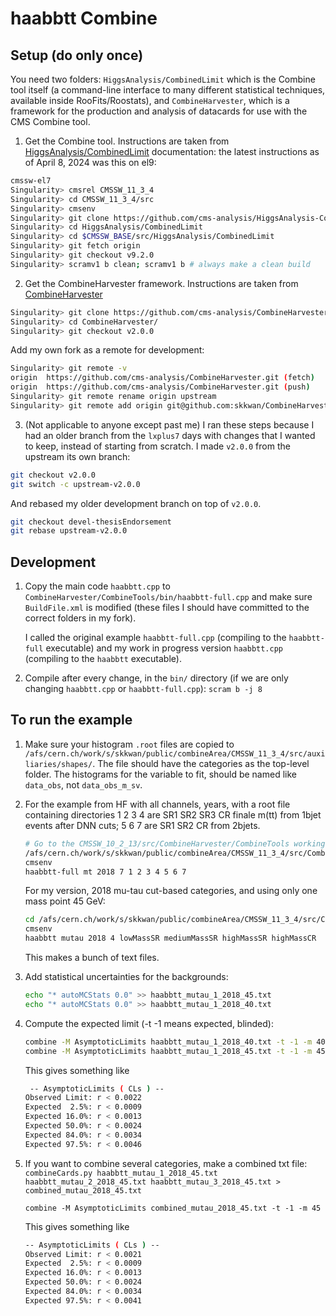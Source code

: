 # haabbtt Combine

## Setup (do only once)

You need two folders: `HiggsAnalysis/CombinedLimit` which is the Combine tool itself (a command-line interface to many different statistical techniques, available inside RooFits/Roostats), and `CombineHarvester`, which is a framework for the production and analysis of datacards for use with the CMS Combine tool.

1. Get the Combine tool. Instructions are taken from [HiggsAnalysis/CombinedLimit](http://cms-analysis.github.io/HiggsAnalysis-CombinedLimit/latest/#installation-instructions) documentation: the latest instructions as of April 8, 2024 was this on el9:

```bash
cmssw-el7
Singularity> cmsrel CMSSW_11_3_4
Singularity> cd CMSSW_11_3_4/src
Singularity> cmsenv
Singularity> git clone https://github.com/cms-analysis/HiggsAnalysis-CombinedLimit.git HiggsAnalysis/CombinedLimit
Singularity> cd HiggsAnalysis/CombinedLimit
Singularity> cd $CMSSW_BASE/src/HiggsAnalysis/CombinedLimit
Singularity> git fetch origin
Singularity> git checkout v9.2.0
Singularity> scramv1 b clean; scramv1 b # always make a clean build
```

2. Get the CombineHarvester framework. Instructions are taken from [CombineHarvester](http://cms-analysis.github.io/CombineHarvester/)

```bash
Singularity> git clone https://github.com/cms-analysis/CombineHarvester.git CombineHarvester
Singularity> cd CombineHarvester/
Singularity> git checkout v2.0.0
```

Add my own fork as a remote for development:
```bash
Singularity> git remote -v
origin  https://github.com/cms-analysis/CombineHarvester.git (fetch)
origin  https://github.com/cms-analysis/CombineHarvester.git (push)
Singularity> git remote rename origin upstream
Singularity> git remote add origin git@github.com:skkwan/CombineHarvester-haabbtt.git
```

3. (Not applicable to anyone except past me) I ran these steps because I had an older branch from the `lxplus7` days with changes that I wanted to keep, instead of starting from scratch.
I made `v2.0.0` from the upstream its own branch:
```bash
git checkout v2.0.0
git switch -c upstream-v2.0.0
```
And rebased my older development branch on top of `v2.0.0`.
```bash
git checkout devel-thesisEndorsement
git rebase upstream-v2.0.0
```

## Development 
1. Copy the main code `haabbtt.cpp` to `CombineHarvester/CombineTools/bin/haabbtt-full.cpp` and make sure `BuildFile.xml` is modified
   (these files I should have committed to the correct folders in my fork). 

   I called the original example `haabbtt-full.cpp` (compiling to the `haabbtt-full` executable) and my work in progress version 
   `haabbtt.cpp` (compiling to the `haabbtt` executable).

2. Compile after every change, in the `bin/` directory (if we are only changing `haabbtt.cpp` or `haabbtt-full.cpp`):
   `scram b -j 8`

## To run the example
1. Make sure your histogram `.root` files are copied to
   `/afs/cern.ch/work/s/skkwan/public/combineArea/CMSSW_11_3_4/src/auxiliaries/shapes/`.
   The file should have the categories as the top-level folder. The histograms for the variable to fit, should be named like `data_obs`, not `data_obs_m_sv`.

2. For the example from HF with all channels, years, with a root file containing directories 1 2 3 4 are SR1 SR2 SR3 CR finale m(tt) from 1bjet events after DNN cuts; 5 6 7 are SR1 SR2 CR from 2bjets.
   ```bash
   # Go to the CMSSW_10_2_13/src/CombineHarvester/CombineTools working directory:
   /afs/cern.ch/work/s/skkwan/public/combineArea/CMSSW_11_3_4/src/CombineHarvester/CombineTools/src/AABBTT_allyears
   cmsenv
   haabbtt-full mt 2018 7 1 2 3 4 5 6 7
   ```

   For my version, 2018 mu-tau cut-based categories, and using only one mass point 45 GeV:
   ```bash
   cd /afs/cern.ch/work/s/skkwan/public/combineArea/CMSSW_11_3_4/src/CombineHarvester/CombineTools/src/AABBTT_allyears
   cmsenv
   haabbtt mutau 2018 4 lowMassSR mediumMassSR highMassSR highMassCR
   ```

   This makes a bunch of text files.

2. Add statistical uncertainties for the backgrounds: 
   ```bash
   echo "* autoMCStats 0.0" >> haabbtt_mutau_1_2018_45.txt
   echo "* autoMCStats 0.0" >> haabbtt_mutau_1_2018_40.txt
   ```


3. Compute the expected limit (-t -1 means expected, blinded): 
   ```bash
   combine -M AsymptoticLimits haabbtt_mutau_1_2018_40.txt -t -1 -m 40
   combine -M AsymptoticLimits haabbtt_mutau_1_2018_45.txt -t -1 -m 45
   ```

   This gives something like
   ```bash
    -- AsymptoticLimits ( CLs ) --
   Observed Limit: r < 0.0022
   Expected  2.5%: r < 0.0009
   Expected 16.0%: r < 0.0013
   Expected 50.0%: r < 0.0024
   Expected 84.0%: r < 0.0034
   Expected 97.5%: r < 0.0046
   ```

4. If you want to combine several categories, make a combined txt file:
   `combineCards.py haabbtt_mutau_1_2018_45.txt haabbtt_mutau_2_2018_45.txt haabbtt_mutau_3_2018_45.txt > combined_mutau_2018_45.txt` 

   `combine -M AsymptoticLimits combined_mutau_2018_45.txt -t -1 -m 45`

   This gives something like
   ```bash
   -- AsymptoticLimits ( CLs ) --
   Observed Limit: r < 0.0021
   Expected  2.5%: r < 0.0009
   Expected 16.0%: r < 0.0013
   Expected 50.0%: r < 0.0024
   Expected 84.0%: r < 0.0034
   Expected 97.5%: r < 0.0041
   ```